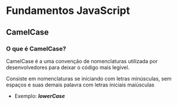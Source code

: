 # Fundamentos JavaScript

## CamelCase  

### O que é CamelCase? 

CamelCase é a uma convenção de nomenclaturas utilizada por desenvolvedores para deixar o código mais legível.

Consiste em nomenclaturas se iniciando com letras minúsculas, sem espaços e suas demais palavra com letras iniciais maiúsculas

- Exemplo: **_lowerCase_**